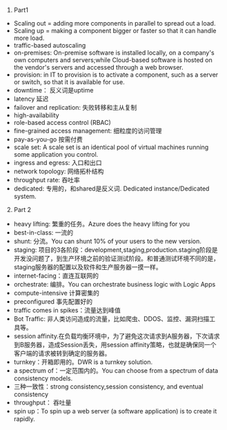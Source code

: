 01. Part1
   - Scaling out = adding more components in parallel to spread out a load.
   - Scaling up = making a component bigger or faster so that it can handle more load.
   - traffic-based autoscaling
   - on-premises: On-premise software is installed locally, on a company's own computers and servers;while Cloud-based software is hosted on the vendor's servers and accessed through a web browser.
   - provision:  in IT to provision is to activate a component, such as a server or switch, so that it is available for use.
   - downtime： 反义词是uptime
   - latency 延迟
   - failover and replication: 失败转移和主从复制
   - high-availability 
   - role-based access control (RBAC)
   - fine-grained access management: 细粒度的访问管理
   - pay-as-you-go 按需付费
   - scale set: A scale set is an identical pool of virtual machines running some application you control. 
   - ingress and egress: 入口和出口
   - network topology: 网络拓朴结构
   - throughput rate: 吞吐率
   - dedicated: 专用的，和shared是反义词. Dedicated instance/Dedicated system.
02. Part 2
   - heavy lifting: 繁重的任务。Azure does the heavy lifting for you
   - best-in-class: 一流的
   - shunt: 分流。You can shunt 10% of your users to the new version.
   - staging: 项目的3各阶段：development,staging,production.staging阶段是开发没问题了，到生产环境之前的验证测试阶段。和普通测试环境不同的是，staging服务器的配置以及软件和生产服务器一摸一样。
   - internet-facing：直连互联网的
   - orchestrate: 编排。You can orchestrate business logic with Logic Apps
   - compute-intensive 计算密集的
   - preconfigured 事先配置好的
   - traffic comes in spikes：流量达到峰值
   - Bot Traffic: 非人类访问造成的流量，比如爬虫、DDOS、监控、漏洞扫描工具等。
   - session affinity.在负载均衡环境中，为了避免这次请求到A服务器，下次请求到B服务器，造成Session丢失，用session affinity策略，也就是确保同一个客户端的请求被转到确定的服务器。
   - turnkey：开箱即用的。DWR is a turnkey solution.
   - a spectrum of：一定范围内的。You can choose from a spectrum of data consistency models.
   - 三种一致性：strong consistency,session consistency, and eventual consistency
   - throughput： 吞吐量
   - spin up：To spin up a web server (a software application) is to create it rapidly.
